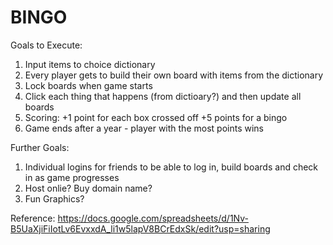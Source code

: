 # BINGO

Goals to Execute:
1. Input items to choice dictionary
2. Every player gets to build their own board with items from the dictionary
3. Lock boards when game starts
4. Click each thing that happens (from dictioary?) and then update all boards
5. Scoring: +1 point for each box crossed off +5 points for a bingo
6. Game ends after a year - player with the most points wins

Further Goals:
1. Individual logins for friends to be able to log in, build boards and check in as game progresses
2. Host onlie? Buy domain name?
3. Fun Graphics?

Reference:
https://docs.google.com/spreadsheets/d/1Nv-B5UaXjiFiIotLv6EvxxdA_li1w5lapV8BCrEdxSk/edit?usp=sharing

